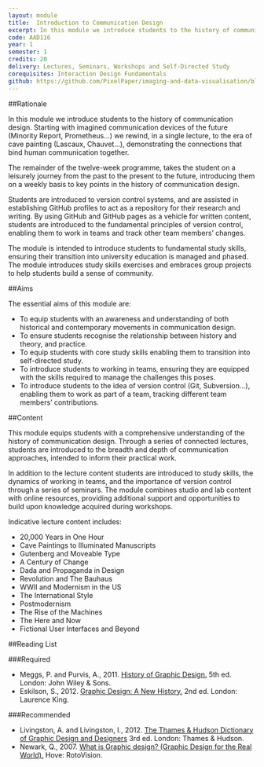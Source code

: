 ```yaml
---
layout: module
title:  Introduction to Communication Design
excerpt: In this module we introduce students to the history of communication design. Starting with imagined communication devices of the future (Minority Report, Prometheus…) we rewind, in a single lecture, to the era of cave painting (Lascaux, Chauvet…), demonstrating the connections that bind human communication together.
code: AAD116
year: 1
semester: 1
credits: 20
delivery: Lectures, Seminars, Workshops and Self-Directed Study
corequisites: Interaction Design Fundamentals
github: https://github.com/PixelPaper/imaging-and-data-visualisation/blob/master/photography-and-photographers.md
---
```


##Rationale

In this module we introduce students to the history of communication design. Starting with imagined communication devices of the future (Minority Report, Prometheus…) we rewind, in a single lecture, to the era of cave painting (Lascaux, Chauvet…), demonstrating the connections that bind human communication together.

The remainder of the twelve-week programme, takes the student on a leisurely journey from the past to the present to the future, introducing them on a weekly basis to key points in the history of communication design.

Students are introduced to version control systems, and are assisted in establishing GitHub profiles to act as a repository for their research and writing. By using GitHub and GitHub pages as a vehicle for written content, students are introduced to the fundamental principles of version control, enabling them to work in teams and track other team members’ changes.

The module is intended to introduce students to fundamental study skills, ensuring their transition into university education is managed and phased. The module introduces study skills exercises and embraces group projects to help students build a sense of community.


##Aims

The essential aims of this module are:

+ To equip students with an awareness and understanding of both historical and contemporary movements in communication design.
+ To ensure students recognise the relationship between history and theory, and practice.
+ To equip students with core study skills enabling them to transition into self-directed study.
+ To introduce students to working in teams, ensuring they are equipped with the skills required to manage the challenges this poses.
+ To introduce students to the idea of version control (Git, Subversion…), enabling them to work as part of a team, tracking different team members’ contributions.


##Content

This module equips students with a comprehensive understanding of the history of communication design. Through a series of connected lectures, students are introduced to the breadth and depth of communication approaches, intended to inform their practical work.

In addition to the lecture content students are introduced to study skills, the dynamics of working in teams, and the importance of version control through a series of seminars. The module combines studio and lab content with online resources, providing additional support and opportunities to build upon knowledge acquired during workshops.

Indicative lecture content includes:

+ 20,000 Years in One Hour
+ Cave Paintings to Illuminated Manuscripts
+ Gutenberg and Moveable Type
+ A Century of Change
+ Dada and Propaganda in Design
+ Revolution and The Bauhaus 
+ WWII and Modernism in the US
+ The International Style
+ Postmodernism
+ The Rise of the Machines
+ The Here and Now
+ Fictional User Interfaces and Beyond


##Reading List

###Required

+ Meggs, P. and Purvis, A., 2011. [History of Graphic Design.](http://www.amazon.co.uk/exec/obidos/ASIN/0470168730/monographic-21) 5th ed. London: John Wiley & Sons.
+ Eskilson, S., 2012. [Graphic Design: A New History.](http://www.amazon.co.uk/exec/obidos/ASIN/1856695115/monographic-21) 2nd ed. London: Laurence King.


###Recommended

+ Livingston, A. and Livingston, I., 2012. [The Thames & Hudson Dictionary of Graphic Design and Designers](http://www.amazon.co.uk/exec/obidos/ASIN/0500204136/monographic-21) 3rd ed. London: Thames & Hudson.
+ Newark, Q., 2007. [What is Graphic design? (Graphic Design for the Real World).](http://www.amazon.co.uk/exec/obidos/ASIN/2940361878/monographic-21) Hove: RotoVision.

<!-- This reading list would benefit from a couple of extra books, in particular a book that focuses on interaction design principles to supplement the heavy graphic design focus. We also need to replace Newark, it’s prohibitively expensive. The Eskilson book, while good, is also out of print. -->